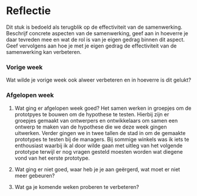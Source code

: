 Reflectie
==========

Dit stuk is bedoeld als terugblik op de effectiviteit van de samenwerking.
Beschrijf concrete aspecten van de samenwerking, geef aan in hoeverre je daar tevreden mee en wat de rol is
 van je eigen gedrag binnen dit aspect. Geef vervolgens aan hoe je met je eigen gedrag de effectiviteit van 
 de samenwerking kan verbeteren.
 

### Vorige week
Wat wilde je vorige week ook alweer verbeteren en in hoeverre is dit gelukt?

### Afgelopen week
1.  Wat ging er afgelopen week goed?
Het samen werken in groepjes om de prototpyes te bouwen om de hypothese te testen. Hierbij zijn er groepjes gemaakt van ontwerpers en ontwikkelaars om samen een ontwerp te maken van de hypothese die we deze week gingen uitwerken. Verder gingen we in twee tallen de stad in om de gemaakte prototypes te testen bij de managers. Bij sommige winkels was ik iets te enthousiast waarbij ik al door wilde gaan met uitleg van het volgende prototype terwijl er nog vragen gesteld moesten worden wat diegene vond van het eerste prototype.

2. Wat ging er niet goed, waar heb je je aan geërgerd, wat moet er niet meer gebeuren?


3. Wat ga je komende weken proberen te verbeteren?
